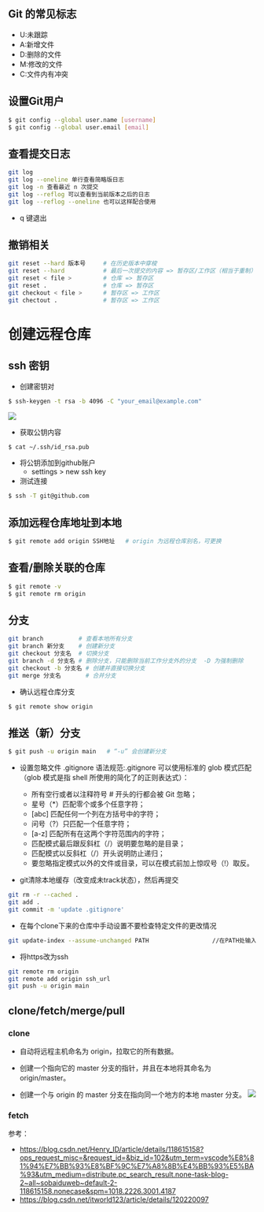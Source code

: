 ## Git 的常见标志
-   U:未跟踪
-   A:新增文件
-   D:删除的文件
-   M:修改的文件
-   C:文件内有冲突

## 设置Git用户
```bash
$ git config --global user.name [username]
$ git config --global user.email [email]
```
## 查看提交日志
```bash
git log
git log --oneline 单行查看简略版日志
git log -n 查看最近 n 次提交
git log --reflog 可以查看到当前版本之后的日志
git log --reflog --oneline 也可以这样配合使用
```
-   q 键退出
## 撤销相关
```bash
git reset --hard 版本号     # 在历史版本中穿梭
git reset --hard           # 最后一次提交的内容 => 暂存区/工作区（相当于重制）
git reset < file >         # 仓库 => 暂存区
git reset .                # 仓库 => 暂存区
git checkout < file >      # 暂存区 => 工作区
git chectout .             # 暂存区 => 工作区
```

# 创建远程仓库
## ssh 密钥
-   创建密钥对
```bash
$ ssh-keygen -t rsa -b 4096 -C "your_email@example.com"
```
![](https://cdn.jsdelivr.net/gh/baoblei/imgs_md/20230304203709.png)
-  获取公钥内容
```bash
$ cat ~/.ssh/id_rsa.pub
```
-   将公钥添加到github账户
    -  settings > new ssh key
-   测试连接
```bash
$ ssh -T git@github.com
```
## 添加远程仓库地址到本地
```bash
$ git remote add origin SSH地址   # origin 为远程仓库别名，可更换
```
## 查看/删除关联的仓库
```bash
$ git remote -v
$ git remote rm origin
```

## 分支
```bash
git branch          # 查看本地所有分支
git branch 新分支    # 创建新分支
git checkout 分支名  # 切换分支
git branch -d 分支名 # 删除分支，只能删除当前工作分支外的分支  -D 为强制删除
git checkout -b 分支名 # 创建并直接切换分支
git merge 分支名       # 合并分支
```
  
-   确认远程仓库分支
```bash
$ git remote show origin 
```
## 推送（新）分支
```bash
$ git push -u origin main   # “-u” 会创建新分支
```
- 设置忽略文件
  .gitignore
  语法规范:.gitignore 可以使用标准的 glob 模式匹配（glob 模式是指 shell 所使用的简化了的正则表达式）：

    -   所有空行或者以注释符号 # 开头的行都会被 Git 忽略；
    -   星号（*）匹配零个或多个任意字符；
    -   [abc] 匹配任何一个列在方括号中的字符；
    -   问号（?）只匹配一个任意字符；
    -   [a-z] 匹配所有在这两个字符范围内的字符；
    -   匹配模式最后跟反斜杠（/）说明要忽略的是目录；
    -   匹配模式以反斜杠（/）开头说明防止递归；
    -   要忽略指定模式以外的文件或目录，可以在模式前加上惊叹号（!）取反。
- git清除本地缓存（改变成未track状态），然后再提交
```bash
git rm -r --cached .
git add .
git commit -m 'update .gitignore'
```
-   在每个clone下来的仓库中手动设置不要检查特定文件的更改情况
```bash
git update-index --assume-unchanged PATH                  //在PATH处输入要忽略的文件
```
-   将https改为ssh
```bash
git remote rm origin
git remote add origin ssh_url
git push -u origin main
```

## clone/fetch/merge/pull
### clone 
- 自动将远程主机命名为 origin，拉取它的所有数据。

- 创建一个指向它的 master 分支的指针，并且在本地将其命名为 origin/master。

- 创建一个与 origin 的 master 分支在指向同一个地方的本地 master 分支。
![](https://cdn.jsdelivr.net/gh/baoblei/imgs_md/20230304211628.png)
  
### fetch




参考：
-   https://blog.csdn.net/Henry_ID/article/details/118615158?ops_request_misc=&request_id=&biz_id=102&utm_term=vscode%E8%81%94%E7%BB%93%E8%BF%9C%E7%A8%8B%E4%BB%93%E5%BA%93&utm_medium=distribute.pc_search_result.none-task-blog-2~all~sobaiduweb~default-2-118615158.nonecase&spm=1018.2226.3001.4187
-   https://blog.csdn.net/itworld123/article/details/120220097